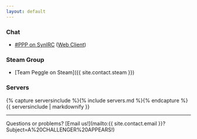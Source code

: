 ```yaml
---
layout: default
---
```


### Chat
* [#PPP on SynIRC](irc://irc.synirc.net/ppp) ([Web Client](/irc/))

### Steam Group
* [Team Peggle on Steam]({{ site.contact.steam }})

### Servers
{% capture serversinclude %}{% include servers.md %}{% endcapture %}
{{ serversinclude | markdownify }}


---

Questions or problems?
[Email us!](mailto:{{ site.contact.email }}?Subject=A%20CHALLENGER%20APPEARS!)

<audio autoplay>
	<source src="/assets/media/teamPegglePresents.mp3" type="audio/mpeg">
	Your browser does not support this audio format.
</audio>
